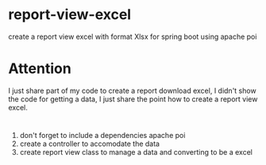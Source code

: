 # report-view-excel

create a report view excel with format Xlsx for spring boot using apache poi

# Attention

I just share part of my code to create a report download excel, I didn't show the code for getting a data, I just share the point how to create a report view excel.

# 

1. don't forget to include a dependencies apache poi
2. create a controller to accomodate the data
3. create report view class to manage a data and converting to be a excel
